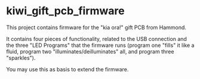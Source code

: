 # kiwi_gift_pcb_firmware

This project contains firmware for the "kia ora!" gift PCB from Hammond.

It contains four pieces of functionality, related to the USB connection and the three "LED Programs" that the firmware runs (program one "fills" it like a fluid, program two "illuminates/deilluminates" all, and program three "sparkles").

You may use this as basis to extend the firmware.
